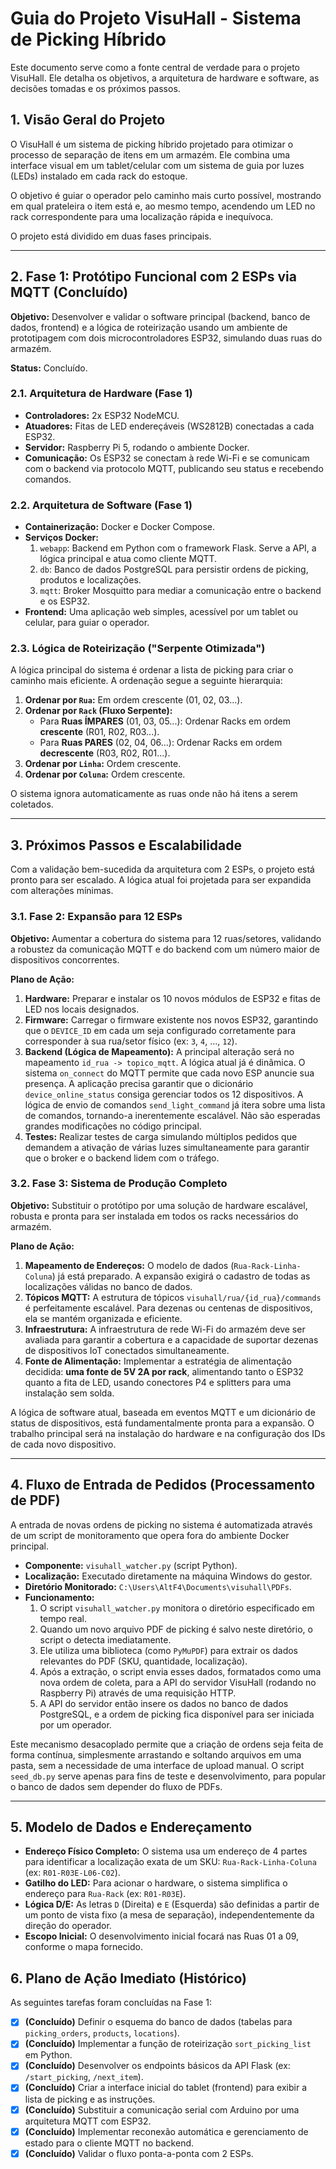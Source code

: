 # Guia do Projeto VisuHall - Sistema de Picking Híbrido

Este documento serve como a fonte central de verdade para o projeto VisuHall. Ele detalha os objetivos, a arquitetura de hardware e software, as decisões tomadas e os próximos passos.

## 1. Visão Geral do Projeto

O VisuHall é um sistema de picking híbrido projetado para otimizar o processo de separação de itens em um armazém. Ele combina uma interface visual em um tablet/celular com um sistema de guia por luzes (LEDs) instalado em cada rack do estoque.

O objetivo é guiar o operador pelo caminho mais curto possível, mostrando em qual prateleira o item está e, ao mesmo tempo, acendendo um LED no rack correspondente para uma localização rápida e inequívoca.

O projeto está dividido em duas fases principais.

---

## 2. Fase 1: Protótipo Funcional com 2 ESPs via MQTT (Concluído)

**Objetivo:** Desenvolver e validar o software principal (backend, banco de dados, frontend) e a lógica de roteirização usando um ambiente de prototipagem com dois microcontroladores ESP32, simulando duas ruas do armazém.

**Status:** Concluído.

### 2.1. Arquitetura de Hardware (Fase 1)

- **Controladores:** 2x ESP32 NodeMCU.
- **Atuadores:** Fitas de LED endereçáveis (WS2812B) conectadas a cada ESP32.
- **Servidor:** Raspberry Pi 5, rodando o ambiente Docker.
- **Comunicação:** Os ESP32 se conectam à rede Wi-Fi e se comunicam com o backend via protocolo MQTT, publicando seu status e recebendo comandos.

### 2.2. Arquitetura de Software (Fase 1)

- **Containerização:** Docker e Docker Compose.
- **Serviços Docker:**
    1.  `webapp`: Backend em Python com o framework Flask. Serve a API, a lógica principal e atua como cliente MQTT.
    2.  `db`: Banco de dados PostgreSQL para persistir ordens de picking, produtos e localizações.
    3.  `mqtt`: Broker Mosquitto para mediar a comunicação entre o backend e os ESP32.
- **Frontend:** Uma aplicação web simples, acessível por um tablet ou celular, para guiar o operador.

### 2.3. Lógica de Roteirização ("Serpente Otimizada")

A lógica principal do sistema é ordenar a lista de picking para criar o caminho mais eficiente. A ordenação segue a seguinte hierarquia:

1.  **Ordenar por `Rua`:** Em ordem crescente (01, 02, 03...).
2.  **Ordenar por `Rack` (Fluxo Serpente):**
    - Para **Ruas ÍMPARES** (01, 03, 05...): Ordenar Racks em ordem **crescente** (R01, R02, R03...).
    - Para **Ruas PARES** (02, 04, 06...): Ordenar Racks em ordem **decrescente** (R03, R02, R01...).
3.  **Ordenar por `Linha`:** Ordem crescente.
4.  **Ordenar por `Coluna`:** Ordem crescente.

O sistema ignora automaticamente as ruas onde não há itens a serem coletados.

---

## 3. Próximos Passos e Escalabilidade

Com a validação bem-sucedida da arquitetura com 2 ESPs, o projeto está pronto para ser escalado. A lógica atual foi projetada para ser expandida com alterações mínimas.

### 3.1. Fase 2: Expansão para 12 ESPs

**Objetivo:** Aumentar a cobertura do sistema para 12 ruas/setores, validando a robustez da comunicação MQTT e do backend com um número maior de dispositivos concorrentes.

**Plano de Ação:**

1.  **Hardware:** Preparar e instalar os 10 novos módulos de ESP32 e fitas de LED nos locais designados.
2.  **Firmware:** Carregar o firmware existente nos novos ESP32, garantindo que o `DEVICE_ID` em cada um seja configurado corretamente para corresponder à sua rua/setor físico (ex: `3`, `4`, ..., `12`).
3.  **Backend (Lógica de Mapeamento):** A principal alteração será no mapeamento `id_rua -> topico_mqtt`. A lógica atual já é dinâmica. O sistema `on_connect` do MQTT permite que cada novo ESP anuncie sua presença. A aplicação precisa garantir que o dicionário `device_online_status` consiga gerenciar todos os 12 dispositivos. A lógica de envio de comandos `send_light_command` já itera sobre uma lista de comandos, tornando-a inerentemente escalável. Não são esperadas grandes modificações no código principal.
4.  **Testes:** Realizar testes de carga simulando múltiplos pedidos que demandem a ativação de várias luzes simultaneamente para garantir que o broker e o backend lidem com o tráfego.

### 3.2. Fase 3: Sistema de Produção Completo

**Objetivo:** Substituir o protótipo por uma solução de hardware escalável, robusta e pronta para ser instalada em todos os racks necessários do armazém.

**Plano de Ação:**

1.  **Mapeamento de Endereços:** O modelo de dados (`Rua-Rack-Linha-Coluna`) já está preparado. A expansão exigirá o cadastro de todas as localizações válidas no banco de dados.
2.  **Tópicos MQTT:** A estrutura de tópicos `visuhall/rua/{id_rua}/commands` é perfeitamente escalável. Para dezenas ou centenas de dispositivos, ela se mantém organizada e eficiente.
3.  **Infraestrutura:** A infraestrutura de rede Wi-Fi do armazém deve ser avaliada para garantir a cobertura e a capacidade de suportar dezenas de dispositivos IoT conectados simultaneamente.
4.  **Fonte de Alimentação:** Implementar a estratégia de alimentação decidida: **uma fonte de 5V 2A por rack**, alimentando tanto o ESP32 quanto a fita de LED, usando conectores P4 e splitters para uma instalação sem solda.

A lógica de software atual, baseada em eventos MQTT e um dicionário de status de dispositivos, está fundamentalmente pronta para a expansão. O trabalho principal será na instalação do hardware e na configuração dos IDs de cada novo dispositivo.

---

## 4. Fluxo de Entrada de Pedidos (Processamento de PDF)

A entrada de novas ordens de picking no sistema é automatizada através de um script de monitoramento que opera fora do ambiente Docker principal.

-   **Componente:** `visuhall_watcher.py` (script Python).
-   **Localização:** Executado diretamente na máquina Windows do gestor.
-   **Diretório Monitorado:** `C:\Users\AltF4\Documents\visuhall\PDFs`.
-   **Funcionamento:**
    1.  O script `visuhall_watcher.py` monitora o diretório especificado em tempo real.
    2.  Quando um novo arquivo PDF de picking é salvo neste diretório, o script o detecta imediatamente.
    3.  Ele utiliza uma biblioteca (como `PyMuPDF`) para extrair os dados relevantes do PDF (SKU, quantidade, localização).
    4.  Após a extração, o script envia esses dados, formatados como uma nova ordem de coleta, para a API do servidor VisuHall (rodando no Raspberry Pi) através de uma requisição HTTP.
    5.  A API do servidor então insere os dados no banco de dados PostgreSQL, e a ordem de picking fica disponível para ser iniciada por um operador.

Este mecanismo desacoplado permite que a criação de ordens seja feita de forma contínua, simplesmente arrastando e soltando arquivos em uma pasta, sem a necessidade de uma interface de upload manual. O script `seed_db.py` serve apenas para fins de teste e desenvolvimento, para popular o banco de dados sem depender do fluxo de PDFs.

---

## 5. Modelo de Dados e Endereçamento

- **Endereço Físico Completo:** O sistema usa um endereço de 4 partes para identificar a localização exata de um SKU: `Rua-Rack-Linha-Coluna` (ex: `R01-R03E-L06-C02`).
- **Gatilho do LED:** Para acionar o hardware, o sistema simplifica o endereço para `Rua-Rack` (ex: `R01-R03E`).
- **Lógica D/E:** As letras `D` (Direita) e `E` (Esquerda) são definidas a partir de um ponto de vista fixo (a mesa de separação), independentemente da direção do operador.
- **Escopo Inicial:** O desenvolvimento inicial focará nas Ruas 01 a 09, conforme o mapa fornecido.

## 6. Plano de Ação Imediato (Histórico)

As seguintes tarefas foram concluídas na Fase 1:

-   [x] **(Concluído)** Definir o esquema do banco de dados (tabelas para `picking_orders`, `products`, `locations`).
-   [x] **(Concluído)** Implementar a função de roteirização `sort_picking_list` em Python.
-   [x] **(Concluído)** Desenvolver os endpoints básicos da API Flask (ex: `/start_picking`, `/next_item`).
-   [x] **(Concluído)** Criar a interface inicial do tablet (frontend) para exibir a lista de picking e as instruções.
-   [x] **(Concluído)** Substituir a comunicação serial com Arduino por uma arquitetura MQTT com ESP32.
-   [x] **(Concluído)** Implementar reconexão automática e gerenciamento de estado para o cliente MQTT no backend.
-   [x] **(Concluído)** Validar o fluxo ponta-a-ponta com 2 ESPs. 